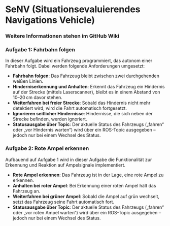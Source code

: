 # SeNV (Situationsevaluierendes Navigations Vehicle)

### Weitere Informationen stehen im GitHub Wiki

### Aufgabe 1: Fahrbahn folgen

In dieser Aufgabe wird ein Fahrzeug programmiert, das autonom einer Fahrbahn folgt. Dabei werden folgende Anforderungen umgesetzt:

- **Fahrbahn folgen**: Das Fahrzeug bleibt zwischen zwei durchgehenden weißen Linien.
- **Hinderniserkennung und Anhalten**: Erkennt das Fahrzeug ein Hindernis auf der Strecke (mittels Laserscanner), bleibt es in einem Abstand von 10–20 cm davor stehen.
- **Weiterfahren bei freier Strecke**: Sobald das Hindernis nicht mehr detektiert wird, wird die Fahrt automatisch fortgesetzt.
- **Ignorieren seitlicher Hindernisse**: Hindernisse, die sich neben der Strecke befinden, werden ignoriert.
- **Statusausgabe über Topic**: Der aktuelle Status des Fahrzeugs („fahren“ oder „vor Hindernis warten“) wird über ein ROS-Topic ausgegeben – jedoch nur bei einem Wechsel des Status.


### Aufgabe 2: Rote Ampel erkennen

Aufbauend auf Aufgabe 1 wird in dieser Aufgabe die Funktionalität zur Erkennung und Reaktion auf Ampelsignale implementiert.

- **Rote Ampel erkennen**: Das Fahrzeug ist in der Lage, eine rote Ampel zu erkennen.
- **Anhalten bei roter Ampel**: Bei Erkennung einer roten Ampel hält das Fahrzeug an.
- **Weiterfahren bei grüner Ampel**: Sobald die Ampel auf grün wechselt, setzt das Fahrzeug seine Fahrt automatisch fort.
-  **Statusausgabe über Topic**: Der aktuelle Status des Fahrzeugs („fahren“ oder „vor roten Ampel warten“) wird über ein ROS-Topic ausgegeben – jedoch nur bei einem Wechsel des Status.
